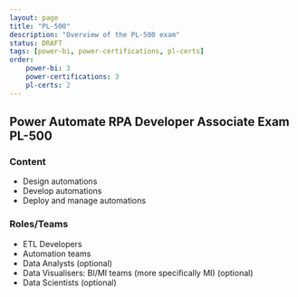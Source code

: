 ```yaml
---
layout: page
title: "PL-500"
description: "Overview of the PL-500 exam"
status: DRAFT
tags: [power-bi, power-certifications, pl-certs]
order: 
    power-bi: 3
    power-certifications: 3
    pl-certs: 2
---
```

## Power Automate RPA Developer Associate Exam PL-500  
  
### Content  
  
- Design automations
- Develop automations
- Deploy and manage automations  
  
### Roles/Teams  
  
- ETL Developers
- Automation teams  
- Data Analysts (optional)
- Data Visualisers: BI/MI teams (more specifically MI) (optional)
- Data Scientists (optional)